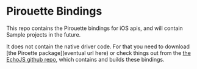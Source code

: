 Pirouette Bindings
==================

This repo contains the Pirouette bindings for iOS apis, and will contain Sample projects
in the future.

It does not contain the native driver code.  For that you need to download [the Piroette package](eventual url here) or
check things out from the [the EchoJS github repo](https://github.com/toshok/echo-js), which contains and builds these
bindings.
